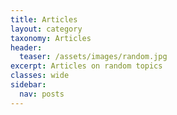 ```yaml
---
title: Articles
layout: category
taxonomy: Articles
header:
  teaser: /assets/images/random.jpg
excerpt: Articles on random topics
classes: wide
sidebar:
  nav: posts
---
```

